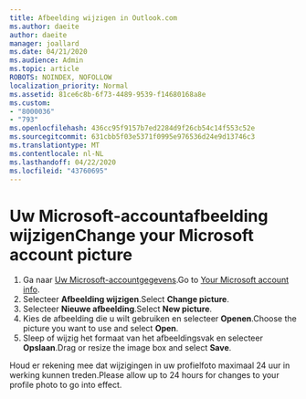 ```yaml
---
title: Afbeelding wijzigen in Outlook.com
ms.author: daeite
author: daeite
manager: joallard
ms.date: 04/21/2020
ms.audience: Admin
ms.topic: article
ROBOTS: NOINDEX, NOFOLLOW
localization_priority: Normal
ms.assetid: 81ce6c8b-6f73-4489-9539-f14680168a8e
ms.custom:
- "8000036"
- "793"
ms.openlocfilehash: 436cc95f9157b7ed2284d9f26cb54c14f553c52e
ms.sourcegitcommit: 631cbb5f03e5371f0995e976536d24e9d13746c3
ms.translationtype: MT
ms.contentlocale: nl-NL
ms.lasthandoff: 04/22/2020
ms.locfileid: "43760695"
---
```

# <a name="change-your-microsoft-account-picture"></a><span data-ttu-id="f39b9-102">Uw Microsoft-accountafbeelding wijzigen</span><span class="sxs-lookup"><span data-stu-id="f39b9-102">Change your Microsoft account picture</span></span>

1. <span data-ttu-id="f39b9-103">Ga naar [Uw Microsoft-accountgegevens](https://go.microsoft.com/fwlink/p/?linkid=860841).</span><span class="sxs-lookup"><span data-stu-id="f39b9-103">Go to [Your Microsoft account info](https://go.microsoft.com/fwlink/p/?linkid=860841).</span></span>
2. <span data-ttu-id="f39b9-104">Selecteer **Afbeelding wijzigen**.</span><span class="sxs-lookup"><span data-stu-id="f39b9-104">Select **Change picture**.</span></span>
3. <span data-ttu-id="f39b9-105">Selecteer **Nieuwe afbeelding**.</span><span class="sxs-lookup"><span data-stu-id="f39b9-105">Select **New picture**.</span></span>
4. <span data-ttu-id="f39b9-106">Kies de afbeelding die u wilt gebruiken en selecteer **Openen**.</span><span class="sxs-lookup"><span data-stu-id="f39b9-106">Choose the picture you want to use and select **Open**.</span></span>
5. <span data-ttu-id="f39b9-107">Sleep of wijzig het formaat van het afbeeldingsvak en selecteer **Opslaan**.</span><span class="sxs-lookup"><span data-stu-id="f39b9-107">Drag or resize the image box and select **Save**.</span></span>

<span data-ttu-id="f39b9-108">Houd er rekening mee dat wijzigingen in uw profielfoto maximaal 24 uur in werking kunnen treden.</span><span class="sxs-lookup"><span data-stu-id="f39b9-108">Please allow up to 24 hours for changes to your profile photo to go into effect.</span></span>